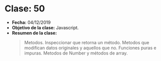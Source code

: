 # Clase: 50

- **Fecha:** 04/12/2019
- **Objetivo de la clase:** Javascript.
- **Resumen de la clase:**
  > Metodos. Inspeccionar que retorna un método. Metodos que modifican datos originales y aquellos que no. Funciones puras e impuras. Metodos de Number y métodos de array.
